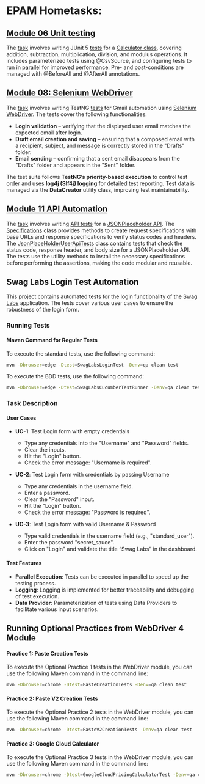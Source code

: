 # EPAM Hometasks:
## [Module 06 Unit testing](https://learn.epam.com/myLearning/path?moduleId=17717761&rootId=17717751)
The [task](https://github.com/PapaEmeritus4/ta_training-java/tree/main/Module_06_Unit_Testing) involves writing JUnit 5 [tests](https://github.com/PapaEmeritus4/ta_training-java/blob/main/Module_06_Unit_Testing/src/test/java/com/epam/training/volodymyr_bilan/CalculatorTest.java) for a [Calculator class](https://github.com/PapaEmeritus4/ta_training-java/blob/main/Module_06_Unit_Testing/src/main/java/com/epam/training/volodymyr_bilan/Calculator.java), covering addition, subtraction, multiplication, division, and modulus operations. It includes parameterized tests using @CsvSource, and configuring tests to run in [parallel](https://github.com/PapaEmeritus4/ta_training-java/blob/main/Module_06_Unit_Testing/src/test/resources/junit-platform.properties) for improved performance. Pre- and post-conditions are managed with @BeforeAll and @AfterAll annotations.

## [Module 08: Selenium WebDriver](https://learn.epam.com/myLearning/path?moduleId=17717763&rootId=17717751&tab=COURSEWARE)

The [task](https://github.com/PapaEmeritus4/ta_training-java/tree/main/Module_08_Selenium_WebDriver) involves writing TestNG [tests](https://github.com/PapaEmeritus4/ta_training-java/blob/main/Module_08_Selenium_WebDriver/src/test/java/com/epam/training/volodymyr_bilan/gmail/test/GmailTest.java) for Gmail automation using [Selenium WebDriver](https://www.selenium.dev/documentation/webdriver/). The tests cover the following functionalities:

- **Login validation** – verifying that the displayed user email matches the expected email after login.
- **Draft email creation and saving** – ensuring that a composed email with a recipient, subject, and message is correctly stored in the "Drafts" folder.
- **Email sending** – confirming that a sent email disappears from the "Drafts" folder and appears in the "Sent" folder.

The test suite follows **TestNG’s priority-based execution** to control test order and uses **log4j (Slf4j) logging** for detailed test reporting. Test data is managed via the **DataCreator** utility class, improving test maintainability.

## [Module 11 API Automation](https://learn.epam.com/myLearning/path?rootId=17717751&moduleId=17717766)
The [task](https://github.com/PapaEmeritus4/ta_training-java/tree/main/Module_11_API_Automation) involves writing [API tests](https://github.com/PapaEmeritus4/ta_training-java/blob/main/Module_11_API_Automation/src/test/java/com/epam/training/volodymyr_bilan/api/JsonPlaceHolderUserApiTests.java) for a [JSONPlaceholder API](https://jsonplaceholder.typicode.com/users). The [Specifications](https://github.com/PapaEmeritus4/ta_training-java/blob/main/Module_11_API_Automation/src/test/java/com/epam/training/volodymyr_bilan/utils/Specifications.java) class provides methods to create request specifications with base URLs and response specifications to verify status codes and headers. The [JsonPlaceHolderUserApiTests](https://github.com/PapaEmeritus4/ta_training-java/blob/main/Module_11_API_Automation/src/test/java/com/epam/training/volodymyr_bilan/api/JsonPlaceHolderUserApiTests.java) class contains tests that check the status code, response header, and body size for a JSONPlaceholder API. The tests use the utility methods to install the necessary specifications before performing the assertions, making the code modular and reusable.

## Swag Labs Login Test Automation
This project contains automated tests for the login functionality of the [Swag Labs](https://www.saucedemo.com/) application. The tests cover various user cases to ensure the robustness of the login form.
### Running Tests
#### Maven Command for Regular Tests
To execute the standard tests, use the following command:
```bash
mvn -Dbrowser=edge -Dtest=SwagLabsLoginTest -Denv=qa clean test
```
To execute the BDD tests, use the following command:
```bash
mvn -Dbrowser=edge -Dtest=SwagLabsCucumberTestRunner -Denv=qa clean test
```
### Task Description
#### User Cases
- **UC-1**: Test Login form with empty credentials
  - Type any credentials into the "Username" and "Password" fields.
  - Clear the inputs.
  - Hit the "Login" button.
  - Check the error message: "Username is required".

- **UC-2**: Test Login form with credentials by passing Username
  - Type any credentials in the username field.
  - Enter a password.
  - Clear the "Password" input.
  - Hit the "Login" button.
  - Check the error message: "Password is required".

- **UC-3**: Test Login form with valid Username & Password
  - Type valid credentials in the username field (e.g., "standard_user").
  - Enter the password "secret_sauce".
  - Click on "Login" and validate the title “Swag Labs” in the dashboard.

#### Test Features
- **Parallel Execution**: Tests can be executed in parallel to speed up the testing process.
- **Logging**: Logging is implemented for better traceability and debugging of test execution.
- **Data Provider**: Parameterization of tests using Data Providers to facilitate various input scenarios.

## Running Optional Practices from WebDriver 4 Module
#### Practice 1: Paste Creation Tests
To execute the Optional Practice 1 tests in the WebDriver module, you can use the following Maven command in the command line:

```bash
mvn -Dbrowser=chrome -Dtest=PasteCreationTests -Denv=qa clean test
```
#### Practice 2: Paste V2 Creation Tests
To execute the Optional Practice 2 tests in the WebDriver module, you can use the following Maven command in the command line:

```bash
mvn -Dbrowser=chrome -Dtest=PasteV2CreationTests -Denv=qa clean test
```
#### Practice 3: Google Cloud Calculator
To execute the Optional Practice 3 tests in the WebDriver module, you can use the following Maven command in the command line:

```bash
mvn -Dbrowser=chrome -Dtest=GoogleCloudPricingCalculatorTest -Denv=qa clean test
```
